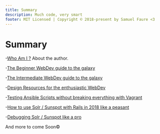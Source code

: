 ```yaml
---
title: Summary
description: Much code, very smart
footer: MIT Licensed | Copyright © 2018-present by Samuel Faure <3
---
```

# Summary

-[Who Am I ?](./WhoAmI.md) About the author.

-[The Beginner WebDev guide to the galaxy](./BeginnersResources.md)

-[The Intermediate WebDev guide to the galaxy](./IntermediateResources.md)

-[Design Resources for the enthusiastic WebDev](./DesignResources.md)

-[Testing Ansible Scripts without breaking everything with Vagrant](./TestingAnsibleScriptsWithVagrant.md)

-[How to use Solr / Sunspot with Rails in 2018 like a peasant](./HowToUseSolrWithRails.md)

-[Debugging Solr / Sunspot like a pro](./DebuggingSolrSunspot.md)

And more to come Soon&copy;